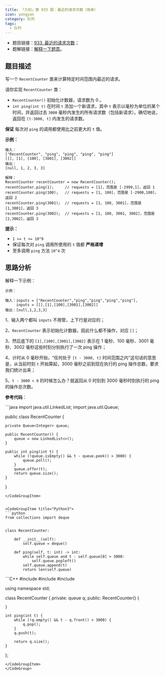 ```yaml
---
title: 「力扣」第 933 题：最近的请求次数（简单）
icon: yongyan
category: 队列
tags:
  - 队列
---
```



+ 题目链接：[933. 最近的请求次数](https://leetcode-cn.com/problems/number-of-recent-calls/)；
+ 题解链接：[解释一下题意](https://leetcode-cn.com/problems/number-of-recent-calls/solution/jie-shi-yi-xia-ti-yi-by-liweiwei1419/)。

## 题目描述

写一个 `RecentCounter` 类来计算特定时间范围内最近的请求。

请你实现 `RecentCounter` 类：

- `RecentCounter()` 初始化计数器，请求数为 0 。
- `int ping(int t)` 在时间 `t` 添加一个新请求，其中 `t` 表示以毫秒为单位的某个时间，并返回过去 `3000` 毫秒内发生的所有请求数（包括新请求）。确切地说，返回在 `[t-3000, t]` 内发生的请求数。

**保证** 每次对 `ping` 的调用都使用比之前更大的 `t` 值。



**示例：**

```
输入：
["RecentCounter", "ping", "ping", "ping", "ping"]
[[], [1], [100], [3001], [3002]]
输出：
[null, 1, 2, 3, 3]

解释：
RecentCounter recentCounter = new RecentCounter();
recentCounter.ping(1);     // requests = [1]，范围是 [-2999,1]，返回 1
recentCounter.ping(100);   // requests = [1, 100]，范围是 [-2900,100]，返回 2
recentCounter.ping(3001);  // requests = [1, 100, 3001]，范围是 [1,3001]，返回 3
recentCounter.ping(3002);  // requests = [1, 100, 3001, 3002]，范围是 [2,3002]，返回 3
```



**提示：**

- `1 <= t <= 10^9`
- 保证每次对 `ping` 调用所使用的 `t` 值都 **严格递增**
- 至多调用 `ping` 方法 `10^4` 次

## 思路分析

解释一下示例：

```
示例：

输入：inputs = ["RecentCounter","ping","ping","ping","ping"], 
     inputs = [[],[1],[100],[3001],[3002]]
输出：[null,1,2,3,3]
```



1、输入两个都叫 `inputs` 不用管，上下行是对应的；

2、`RecentCounter`  表示初始化计数器，因此什么都不操作，对应 `[]`；

3、然后底下的 `[1],[100],[3001],[3002]` 表示在 1 毫秒、100 毫秒、3001 毫秒、3002  毫秒这些时刻分别执行了一次 ping 操作；

4、计时从 0 毫秒开始，“任何处于 `[t - 3000, t]` 时间范围之内”这句话的意思是，从当前时刻 `t` 开始算起，3000 毫秒之前到现在执行的 ping 操作总数，要求我们统计出来；

5、`t - 3000 < 0` 的时候怎么办？就返回从 0 时刻到 3000 毫秒时刻执行的 ping 的操作总次数。

**参考代码**：


<CodeGroup>
<CodeGroupItem title="Java">
```java
import java.util.LinkedList;
import java.util.Queue;

public class RecentCounter {

    private Queue<Integer> queue;

    public RecentCounter() {
        queue = new LinkedList<>();
    }

    public int ping(int t) {
        while (!queue.isEmpty() && t - queue.peek() > 3000) {
            queue.poll();
        }
        queue.offer(t);
        return queue.size();
    }
}
```
</CodeGroupItem>


<CodeGroupItem title="Python3">
```python
from collections import deque


class RecentCounter:

    def __init__(self):
        self.queue = deque()

    def ping(self, t: int) -> int:
        while self.queue and t - self.queue[0] > 3000:
            self.queue.popleft()
        self.queue.append(t)
        return len(self.queue)
```
</CodeGroupItem>
<CodeGroupItem title="C++">
```C++
#include <iostream>
#include <queue>
#include <vector>

using namespace std;

class RecentCounter {
private:
    queue<int> q;
public:
    RecentCounter() {

    }

    int ping(int t) {
        while (!q.empty() && t - q.front() > 3000) {
            q.pop();
        }
        q.push(t);

        return q.size();
    }
};
```
</CodeGroupItem>
</CodeGroup>



